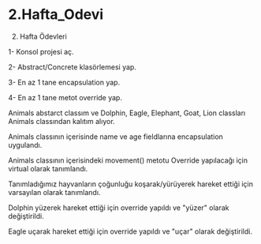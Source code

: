 # 2.Hafta_Odevi
2. Hafta Ödevleri


1- Konsol projesi aç.

2- Abstract/Concrete klasörlemesi yap.

3- En az 1 tane encapsulation yap.

4- En az 1 tane metot override yap.


Animals abstarct classım ve Dolphin, Eagle, Elephant, Goat, Lion classları Animals classından kalıtım alıyor.

Animals classının içerisinde name ve age fieldlarına encapsulation uygulandı.

Animals classının içerisindeki  movement() metotu Override yapılacağı için virtual olarak tanımlandı.

Tanımladığımız hayvanların çoğunluğu koşarak/yürüyerek hareket ettiği için varsayılan olarak tanımlandı.

Dolphin yüzerek  hareket ettiği için override yapıldı ve "yüzer" olarak değiştirildi.

Eagle uçarak  hareket ettiği için override yapıldı ve "uçar" olarak değiştirildi.








